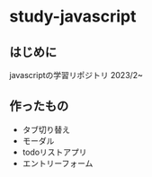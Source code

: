 # study-javascript

## はじめに

javascriptの学習リポジトリ 2023/2~

## 作ったもの

- タブ切り替え
- モーダル
- todoリストアプリ
- エントリーフォーム

